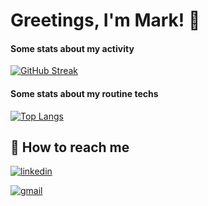 # Greetings, I'm Mark! 👋

#### Some stats about my activity

[![GitHub Streak](http://github-readme-streak-stats.herokuapp.com?user=vovabasket97&hide_border=true&date_format=M%20j%5B%2C%20Y%5D)](https://git.io/streak-stats)

#### Some stats about my routine techs

[![Top Langs](https://github-readme-stats.vercel.app/api/top-langs/?username=vovabasket97&layout=compact)](https://github.com/anuraghazra/github-readme-stats)

## 🔗 How to reach me

[![linkedin](https://img.shields.io/badge/linkedin-0A66C2?style=for-the-badge&logo=linkedin&logoColor=white)](https://www.linkedin.com/in/masytskyi/)

[![gmail](https://img.shields.io/badge/gmail-eee?style=for-the-badge&logo=gmail&logoColor=red)](mailto:vovabasket97@gmail.com)
